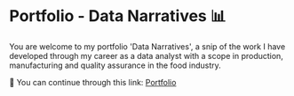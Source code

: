# Portfolio - **Data Narratives** 📊

You are welcome to my portfolio 'Data Narratives', a snip of the work I have developed through my career as a data analyst with a scope in production, manufacturing and quality assurance in the food industry.

🔗 You can continue through this link:
 [Portfolio](https://claudiasofiachavez.github.io/data-narratives/)

